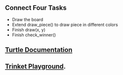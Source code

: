 ## Connect Four Tasks
* Draw the board
* Extend draw_piece() to draw piece in different colors
* Finish draw(x, y)
* Finish check_winner()


## [Turtle Documentation](https://docs.python.org/3/library/turtle.html)

## [Trinket Playground](https://trinket.io/python).
